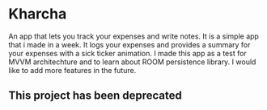 # Kharcha
An app that lets you track your expenses and write notes.
It is a simple app that i made in a week. It logs your expenses and provides a summary for your expenses with a sick ticker animation.
I made this app as a test for MVVM architechture and to learn about ROOM persistence library. 
I would like to add more features in the future.

## This project has been deprecated
